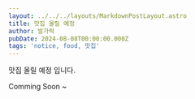 ```yaml
---
layout: ../../../layouts/MarkdownPostLayout.astro
title: 맛집 올릴 예정
author: 발가락
pubDate: 2024-08-08T00:00:00.000Z
tags: 'notice, food, 맛집'
---
```


맛집 올릴 예정 입니다.

Comming Soon \~
